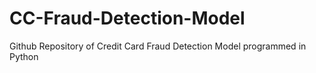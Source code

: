 # CC-Fraud-Detection-Model
Github Repository of Credit Card Fraud Detection Model programmed in Python
